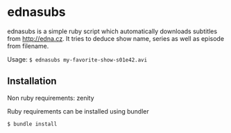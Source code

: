 ednasubs
========

ednasubs is a simple ruby script which automatically downloads subtitles from http://edna.cz. It tries to deduce show name, series as well as episode from filename. 

Usage:
``$ ednasubs my-favorite-show-s01e42.avi``

Installation
-------------
Non ruby requirements: zenity

Ruby requirements can be installed using bundler

``$ bundle install``
